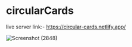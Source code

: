 # circularCards

live server link:- https://circular-cards.netlify.app/

![Screenshot (2848)](https://user-images.githubusercontent.com/108452188/229162902-60c21305-adbf-4785-a219-64d369de74bd.png)
